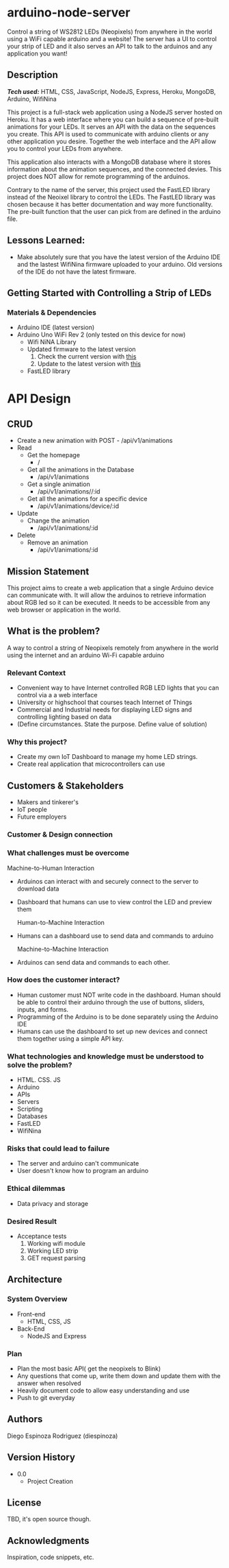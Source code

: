 # arduino-node-server

Control a string of WS2812 LEDs (Neopixels) from anywhere in the world using a WiFi capable arduino and a website! The server has a UI to control your strip of LED and it also serves an API to talk to the arduinos and any application you want!

## Description

***Tech used:*** HTML, CSS, JavaScript, NodeJS, Express, Heroku, MongoDB, Arduino, WifiNina

This project is a full-stack web application using a NodeJS server hosted on Heroku. It has a web interface where you can build a sequence of pre-built animations for your LEDs. It serves an API with the data on the sequences you create. This API is used to communicate with arduino clients or any other application you desire. Together the web interface and the API allow you to control your LEDs from anywhere.

This application also interacts with a MongoDB database where it stores information about the animation sequences, and the connected devies. This project does NOT allow for remote programming of the arduinos.

Contrary to the name of the server, this project used the FastLED library instead of the Neoixel library to control the LEDs. The FastLED library was chosen because it has better documentation and way more functionality. The pre-built function that the user can pick from are defined in the arduino file.

## Lessons Learned:

- Make absolutely sure that you have the latest version of the Arduino IDE and the lastest WifiNina firmware uploaded to your arduino. Old versions of the IDE do not have the latest firmware.

## Getting Started with Controlling a Strip of LEDs

### Materials & Dependencies

- Arduino IDE (latest version)
- Arduino Uno WiFi Rev 2 (only tested on this device for now)
  - Wifi NiNA Library
  - Updated firmware to the latest version
      1. Check the current version with [this](https://www.arduino.cc/en/Tutorial/CheckWiFi101FirmwareVersion)
      2. Update to the latest version with [this](https://www.arduino.cc/en/Tutorial/WiFiNINAFirmwareUpdater)
  - FastLED library

<!--
### Installing

    - Clone this repository
    - Flash the .ino file to the arduino

### Executing program

    - (How to run the program)
    - (Step-by-step bullets)

        ```
        code blocks for commands

        ```

### Help

    - (Any advise for common problems or issues.)

        ```
        command to run if program contains helper info

        ```
--> 

# API Design
## CRUD
- Create a new animation with POST
      - /api/v1/animations
- Read
    - Get the homepage
      - /
    - Get all the animations in the Database
      - /api/v1/animations
    - Get a single animation 
      - /api/v1/animations//:id
    - Get all the animations for a specific device
      - /api/v1/animations/device/:id
- Update
    - Change the animation
      - /api/v1/animations/:id
- Delete
    - Remove an animation
      - /api/v1/animations/:id

## Mission Statement

This project aims to create a web application that a single Arduino device can communicate with. It will allow the arduinos to retrieve information about RGB led so it can be executed. It needs to be accessible from any web browser or application in the world.

## What is the problem?

A way to control a string of Neopixels remotely from anywhere in the world using the internet and an arduino Wi-Fi capable arduino

### Relevant Context

- Convenient way to have Internet controlled RGB LED lights that you can control via a a web interface
- University or highschool that courses teach Internet of Things
- Commercial and Industrial needs for displaying LED signs and controlling lighting based on data
- (Define circumstances. State the purpose. Define value of solution)

### Why this project?

- Create my own IoT Dashboard to manage my home LED strings.
- Create real application that microcontrollers can use

## Customers & Stakeholders

- Makers and tinkerer's
- IoT people
- Future employers

### Customer & Design connection

### What challenges must be overcome

Machine-to-Human Interaction

- Arduinos can interact with and securely connect to the server to download data
- Dashboard that humans can use to view control the LED and preview them

    Human-to-Machine Interaction

- Humans can a dashboard use to send data and commands to arduino

    Machine-to-Machine Interaction

- Arduinos can send data and commands to each other.

### How does the customer interact?

- Human customer must NOT write code in the dashboard. Human should be able to control their arduino through the use of buttons, sliders, inputs, and forms.
- Programming of the Arduino is to be done separately using the Arduino IDE
- Humans can use the dashboard to set up new devices and connect them together using a simple API key.

### What technologies and knowledge must be understood to solve the problem?

- HTML. CSS. JS
- Arduino
- APIs
- Servers
- Scripting
- Databases
- FastLED
- WifiNina

### Risks that could lead to failure

- The server and arduino can't communicate
- User doesn't know how to program an arduino

### Ethical dilemmas

- Data privacy and storage

### Desired Result

- Acceptance tests
  1. Working wifi module
  2. Working LED strip
  3. GET request parsing

## Architecture

### System Overview

- Front-end
    - HTML, CSS, JS
- Back-End
    - NodeJS and Express

### Plan

- Plan the most basic API( get the neopixels to Blink)
- Any questions that come up, write them down and update them with the answer when resolved
- Heavily document code to allow easy understanding and use
- Push to git everyday

## Authors

Diego Espinoza Rodriguez (diespinoza)

## Version History

- 0.0
    - Project Creation

## License

TBD, it's open source though.
<!--This project is licensed under the [NAME HERE] License - see the [LICENSE.md](http://license.md/) file for details
-->

## Acknowledgments

Inspiration, code snippets, etc.
